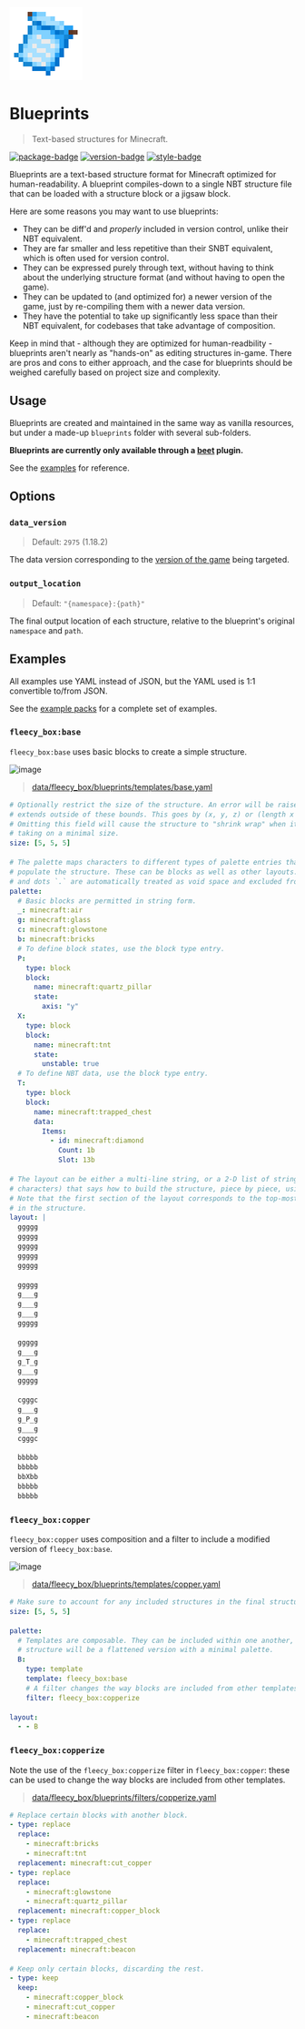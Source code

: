 ![logo]

# Blueprints

> Text-based structures for Minecraft.

[![package-badge]](https://pypi.python.org/pypi/mcblueprints/)
[![version-badge]](https://pypi.python.org/pypi/mcblueprints/)
[![style-badge]](https://github.com/ambv/black)

Blueprints are a text-based structure format for Minecraft optimized for human-readability. A blueprint compiles-down to a single NBT structure file that can be loaded with a structure block or a jigsaw block.

Here are some reasons you may want to use blueprints:

- They can be diff'd and _properly_ included in version control, unlike their NBT equivalent.
- They are far smaller and less repetitive than their SNBT equivalent, which is often used for version control.
- They can be expressed purely through text, without having to think about the underlying structure format (and without having to open the game).
- They can be updated to (and optimized for) a newer version of the game, just by re-compiling them with a newer data version.
- They have the potential to take up significantly less space than their NBT equivalent, for codebases that take advantage of composition.

Keep in mind that - although they are optimized for human-readbility - blueprints aren't nearly as "hands-on" as editing structures in-game. There are pros and cons to either approach, and the case for blueprints should be weighed carefully based on project size and complexity.

## Usage

Blueprints are created and maintained in the same way as vanilla resources, but under a made-up `blueprints` folder with several sub-folders.

**Blueprints are currently only available through a [beet] plugin.**

See the [examples](#examples) for reference.

## Options

### `data_version`

> Default: `2975` (1.18.2)

The data version corresponding to the [version of the game](https://minecraft.fandom.com/wiki/Data_version#List_of_data_versions) being targeted.

### `output_location`

> Default: `"{namespace}:{path}"`

The final output location of each structure, relative to the blueprint's original `namespace` and `path`.

## Examples

All examples use YAML instead of JSON, but the YAML used is 1:1 convertible to/from JSON.

See the [example packs] for a complete set of examples.

### `fleecy_box:base`

`fleecy_box:base` uses basic blocks to create a simple structure.

![image](https://user-images.githubusercontent.com/1885643/169146097-16a39981-0921-4c98-a96f-b6d3d4d695db.png)

> [data/fleecy_box/blueprints/templates/base.yaml](./examples/fleecy_box/src/data/fleecy_box/blueprints/templates/base.yaml)

```yaml
# Optionally restrict the size of the structure. An error will be raised if anything
# extends outside of these bounds. This goes by (x, y, z) or (length x height x width).
# Omitting this field will cause the structure to "shrink wrap" when it is generated,
# taking on a minimal size.
size: [5, 5, 5]

# The palette maps characters to different types of palette entries that describe how to
# populate the structure. These can be blocks as well as other layouts. Note that spaces
# and dots `.` are automatically treated as void space and excluded from the structure.
palette:
  # Basic blocks are permitted in string form.
  _: minecraft:air
  g: minecraft:glass
  c: minecraft:glowstone
  b: minecraft:bricks
  # To define block states, use the block type entry.
  P:
    type: block
    block:
      name: minecraft:quartz_pillar
      state:
        axis: "y"
  X:
    type: block
    block:
      name: minecraft:tnt
      state:
        unstable: true
  # To define NBT data, use the block type entry.
  T:
    type: block
    block:
      name: minecraft:trapped_chest
      data:
        Items:
          - id: minecraft:diamond
            Count: 1b
            Slot: 13b

# The layout can be either a multi-line string, or a 2-D list of strings (a 3-D list of
# characters) that says how to build the structure, piece by piece, using the palette.
# Note that the first section of the layout corresponds to the top-most layer of blocks
# in the structure.
layout: |
  ggggg
  ggggg
  ggggg
  ggggg
  ggggg

  ggggg
  g___g
  g___g
  g___g
  ggggg

  ggggg
  g___g
  g_T_g
  g___g
  ggggg

  cgggc
  g___g
  g_P_g
  g___g
  cgggc

  bbbbb
  bbbbb
  bbXbb
  bbbbb
  bbbbb
```

### `fleecy_box:copper`

`fleecy_box:copper` uses composition and a filter to include a modified version of `fleecy_box:base`.

![image](https://user-images.githubusercontent.com/1885643/169146022-9058443d-5926-4ac0-901a-75517828f73f.png)

> [data/fleecy_box/blueprints/templates/copper.yaml](./examples/fleecy_box/src/data/fleecy_box/blueprints/templates/copper.yaml)

```yaml
# Make sure to account for any included structures in the final structure.
size: [5, 5, 5]

palette:
  # Templates are composable. They can be included within one another, and the final
  # structure will be a flattened version with a minimal palette.
  B:
    type: template
    template: fleecy_box:base
    # A filter changes the way blocks are included from other templates.
    filter: fleecy_box:copperize

layout:
  - - B
```

### `fleecy_box:copperize`

Note the use of the `fleecy_box:copperize` filter in `fleecy_box:copper`: these can be used to change the way blocks are included from other templates.

> [data/fleecy_box/blueprints/filters/copperize.yaml](./examples/fleecy_box/src/data/fleecy_box/blueprints/filters/copperize.yaml)

```yaml
# Replace certain blocks with another block.
- type: replace
  replace:
    - minecraft:bricks
    - minecraft:tnt
  replacement: minecraft:cut_copper
- type: replace
  replace:
    - minecraft:glowstone
    - minecraft:quartz_pillar
  replacement: minecraft:copper_block
- type: replace
  replace:
    - minecraft:trapped_chest
  replacement: minecraft:beacon

# Keep only certain blocks, discarding the rest.
- type: keep
  keep:
    - minecraft:copper_block
    - minecraft:cut_copper
    - minecraft:beacon
```

[beet]: https://github.com/mcbeet/beet
[example packs]: ./examples
[logo]: ./logo.png
[package-badge]: https://img.shields.io/pypi/v/mcblueprints.svg
[style-badge]: https://img.shields.io/badge/code%20style-black-000000.svg
[version-badge]: https://img.shields.io/pypi/pyversions/mcblueprints.svg
